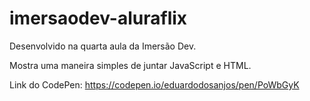 # imersaodev-aluraflix

Desenvolvido na quarta aula da Imersão Dev.

Mostra uma maneira simples de juntar JavaScript e HTML.

Link do CodePen: https://codepen.io/eduardodosanjos/pen/PoWbGyK
